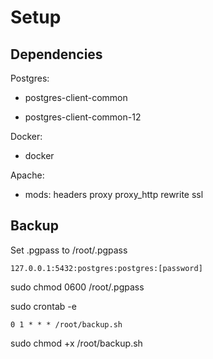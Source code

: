 # Setup

## Dependencies

Postgres:
* postgres-client-common
+ postgres-client-common-12

Docker:
* docker

Apache:
* mods: headers proxy proxy_http rewrite ssl

## Backup

Set .pgpass to /root/.pgpass
```text
127.0.0.1:5432:postgres:postgres:[password]
```

sudo chmod 0600 /root/.pgpass

sudo crontab -e
```text
0 1 * * * /root/backup.sh
```

sudo chmod +x /root/backup.sh

